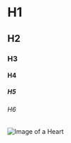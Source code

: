 # H1
## H2
### H3 
#### H4
##### H5
###### H6
![Image of a Heart](https://encrypted-tbn0.gstatic.com/images?q=tbn:ANd9GcR9iaAw5JPNutQyCNd3QWpPqDRNTWBfUOU9IA&s)
